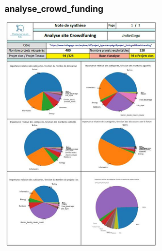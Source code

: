 # analyse_crowd_funding

![Cover](https://github.com/LaurentHP-Martin/analyse_crowd_funding/blob/main/img/1.jpg)
